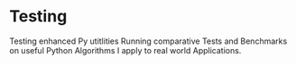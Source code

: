 # Testing
 Testing enhanced Py utitlities
 Running comparative Tests and Benchmarks on useful Python Algorithms I apply to real world Applications.
